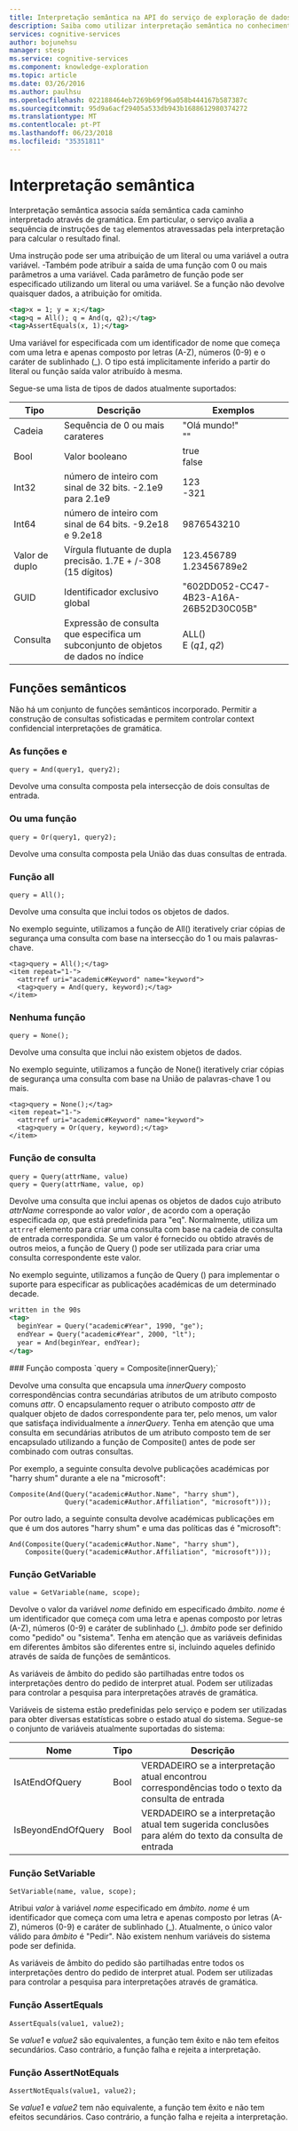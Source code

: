 ```yaml
---
title: Interpretação semântica na API do serviço de exploração de dados de conhecimento | Microsoft Docs
description: Saiba como utilizar interpretação semântica no conhecimento exploração de serviço (KES) API nos serviços cognitivos.
services: cognitive-services
author: bojunehsu
manager: stesp
ms.service: cognitive-services
ms.component: knowledge-exploration
ms.topic: article
ms.date: 03/26/2016
ms.author: paulhsu
ms.openlocfilehash: 022188464eb7269b69f96a058b444167b587387c
ms.sourcegitcommit: 95d9a6acf29405a533db943b1688612980374272
ms.translationtype: MT
ms.contentlocale: pt-PT
ms.lasthandoff: 06/23/2018
ms.locfileid: "35351811"
---
```

# <a name="semantic-interpretation"></a>Interpretação semântica
Interpretação semântica associa saída semântica cada caminho interpretado através de gramática.  Em particular, o serviço avalia a sequência de instruções de `tag` elementos atravessadas pela interpretação para calcular o resultado final.  

Uma instrução pode ser uma atribuição de um literal ou uma variável a outra variável.  -Também pode atribuir a saída de uma função com 0 ou mais parâmetros a uma variável.  Cada parâmetro de função pode ser especificado utilizando um literal ou uma variável.  Se a função não devolve quaisquer dados, a atribuição for omitida.

```xml
<tag>x = 1; y = x;</tag>
<tag>q = All(); q = And(q, q2);</tag>
<tag>AssertEquals(x, 1);</tag>
```

Uma variável for especificada com um identificador de nome que começa com uma letra e apenas composto por letras (A-Z), números (0-9) e o caráter de sublinhado (\_).  O tipo está implicitamente inferido a partir do literal ou função saída valor atribuído à mesma. 

Segue-se uma lista de tipos de dados atualmente suportados:

|Tipo|Descrição|Exemplos|
|----|----|----|
|Cadeia|Sequência de 0 ou mais carateres|"Olá mundo!"<br/>""|
|Bool|Valor booleano|true<br/>false|
|Int32|número de inteiro com sinal de 32 bits.  -2.1e9 para 2.1e9|123<br/>-321|
|Int64|número de inteiro com sinal de 64 bits. -9.2e18 e 9.2e18|9876543210|
|Valor de duplo|Vírgula flutuante de dupla precisão. 1.7E + /-308 (15 dígitos)|123.456789<br/>1.23456789e2|
|GUID|Identificador exclusivo global|"602DD052-CC47-4B23-A16A-26B52D30C05B"|
|Consulta|Expressão de consulta que especifica um subconjunto de objetos de dados no índice|ALL()<br/>E (*q1*, *q2*)|

<a name="semantic-functions"></a>
## <a name="semantic-functions"></a>Funções semânticos
Não há um conjunto de funções semânticos incorporado.  Permitir a construção de consultas sofisticadas e permitem controlar context confidencial interpretações de gramática.

### <a name="and-function"></a>As funções e
`query = And(query1, query2);`

Devolve uma consulta composta pela intersecção de dois consultas de entrada.

### <a name="or-function"></a>Ou uma função
`query = Or(query1, query2);`

Devolve uma consulta composta pela União das duas consultas de entrada.

### <a name="all-function"></a>Função all
`query = All();`

Devolve uma consulta que inclui todos os objetos de dados.

No exemplo seguinte, utilizamos a função de All() iteratively criar cópias de segurança uma consulta com base na intersecção do 1 ou mais palavras-chave.

```
<tag>query = All();</tag>
<item repeat="1-">
  <attrref uri="academic#Keyword" name="keyword">
  <tag>query = And(query, keyword);</tag>
</item>
```

### <a name="none-function"></a>Nenhuma função
`query = None();`

Devolve uma consulta que inclui não existem objetos de dados.

No exemplo seguinte, utilizamos a função de None() iteratively criar cópias de segurança uma consulta com base na União de palavras-chave 1 ou mais.

```
<tag>query = None();</tag>
<item repeat="1-">
  <attrref uri="academic#Keyword" name="keyword">
  <tag>query = Or(query, keyword);</tag>
</item>
```

### <a name="query-function"></a>Função de consulta
```
query = Query(attrName, value)
query = Query(attrName, value, op)
```

Devolve uma consulta que inclui apenas os objetos de dados cujo atributo *attrName* corresponde ao valor *valor* , de acordo com a operação especificada *op*, que está predefinida para "eq".  Normalmente, utiliza um `attrref` elemento para criar uma consulta com base na cadeia de consulta de entrada correspondida.  Se um valor é fornecido ou obtido através de outros meios, a função de Query () pode ser utilizada para criar uma consulta correspondente este valor.

No exemplo seguinte, utilizamos a função de Query () para implementar o suporte para especificar as publicações académicas de um determinado decade.

```xml
written in the 90s
<tag>
  beginYear = Query("academic#Year", 1990, "ge");
  endYear = Query("academic#Year", 2000, "lt");
  year = And(beginYear, endYear);
</tag>
```

<a name="composite-function"/>
### <a name="composite-function"></a>Função composta
`query = Composite(innerQuery);`

Devolve uma consulta que encapsula uma *innerQuery* composto correspondências contra secundárias atributos de um atributo composto comuns *attr*.  O encapsulamento requer o atributo composto *attr* de qualquer objeto de dados correspondente para ter, pelo menos, um valor que satisfaça individualmente a *innerQuery*.  Tenha em atenção que uma consulta em secundárias atributos de um atributo composto tem de ser encapsulado utilizando a função de Composite() antes de pode ser combinado com outras consultas.

Por exemplo, a seguinte consulta devolve publicações académicas por "harry shum" durante a ele na "microsoft":
```
Composite(And(Query("academic#Author.Name", "harry shum"), 
              Query("academic#Author.Affiliation", "microsoft")));
```

Por outro lado, a seguinte consulta devolve académicas publicações em que é um dos autores "harry shum" e uma das políticas das é "microsoft":
```
And(Composite(Query("academic#Author.Name", "harry shum"), 
    Composite(Query("academic#Author.Affiliation", "microsoft")));
```

### <a name="getvariable-function"></a>Função GetVariable
`value = GetVariable(name, scope);`

Devolve o valor da variável *nome* definido em especificado *âmbito*.  *nome* é um identificador que começa com uma letra e apenas composto por letras (A-Z), números (0-9) e caráter de sublinhado (_).  *âmbito* pode ser definido como "pedido" ou "sistema".  Tenha em atenção que as variáveis definidas em diferentes âmbitos são diferentes entre si, incluindo aqueles definido através de saída de funções de semânticos.

As variáveis de âmbito do pedido são partilhadas entre todos os interpretações dentro do pedido de interpret atual.  Podem ser utilizadas para controlar a pesquisa para interpretações através de gramática.

Variáveis de sistema estão predefinidas pelo serviço e podem ser utilizadas para obter diversas estatísticas sobre o estado atual do sistema.  Segue-se o conjunto de variáveis atualmente suportadas do sistema:

|Nome|Tipo|Descrição|
|----|----|----|
|IsAtEndOfQuery|Bool|VERDADEIRO se a interpretação atual encontrou correspondências todo o texto da consulta de entrada|
|IsBeyondEndOfQuery|Bool|VERDADEIRO se a interpretação atual tem sugerida conclusões para além do texto da consulta de entrada|

### <a name="setvariable-function"></a>Função SetVariable
`SetVariable(name, value, scope);`

Atribui *valor* à variável *nome* especificado em *âmbito*.  *nome* é um identificador que começa com uma letra e apenas composto por letras (A-Z), números (0-9) e caráter de sublinhado (_).  Atualmente, o único valor válido para *âmbito* é "Pedir".  Não existem nenhum variáveis do sistema pode ser definida.

As variáveis de âmbito do pedido são partilhadas entre todos os interpretações dentro do pedido de interpret atual.  Podem ser utilizadas para controlar a pesquisa para interpretações através de gramática.

### <a name="assertequals-function"></a>Função AssertEquals
`AssertEquals(value1, value2);`

Se *value1* e *value2* são equivalentes, a função tem êxito e não tem efeitos secundários.  Caso contrário, a função falha e rejeita a interpretação.

### <a name="assertnotequals-function"></a>Função AssertNotEquals
`AssertNotEquals(value1, value2);`

Se *value1* e *value2* tem não equivalente, a função tem êxito e não tem efeitos secundários.  Caso contrário, a função falha e rejeita a interpretação.



